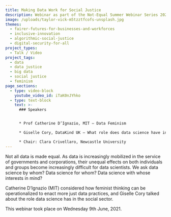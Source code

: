 ```yaml
---
title: Making Data Work for Social Justice
description: Webinar as part of the Not-Equal Summer Webinar Series 2021.
image: /uploads/taylor-vick-m5tzztfcofs-unsplash.jpg
themes:
  - fairer-futures-for-businesses-and-workforces
  - inclusive-innovation
  - algorithmic-social-justice
  - digital-security-for-all
project_types:
  - Talk / Video
project_tags:
  - data
  - data justice
  - big data
  - social justice
  - feminism
page_sections:
  - type: video-block
    youtube_video_id: iTaK0nJYhko
  - type: text-block
    text: >-
      ### Speakers


      * Prof Catherine D’Ignazio, MIT – Data Feminism

      * Giselle Cory, DataKind UK – What role does data science have in the social sector?

      * Chair: Clara Crivellaro, Newcastle University
---
```

Not all data is made equal. As data is increasingly mobilized in the service of governments and corporations, their unequal effects on both individuals and groups become increasingly difficult for data scientists. We ask data science by whom? Data science for whom? Data science with whose interests in mind?   

Catherine D’Ignazio (MIT) considered how feminist thinking can be operationalized to enact more just data practices, and Giselle Cory talked about the role data science has in the social sector.

This webinar took place on Wednesday 9th June, 2021.